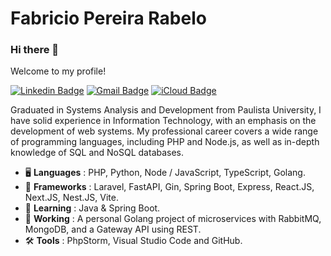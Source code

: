 # Fabricio Pereira Rabelo

### Hi there 👋

Welcome to my profile!

[![Linkedin Badge](https://img.shields.io/badge/-LinkedIn-blue?style=flat-square&logo=Linkedin&logoColor=white&link=https://www.linkedin.com/in/fabricioprabelo)](http://linkedin.com/in/fabricioprabelo-fullstack-developer)
[![Gmail Badge](https://img.shields.io/badge/-Gmail-red?style=flat-square&logo=Gmail&logoColor=white&link=mailto:fabricioprabelo@icloud.com)](mailto:fabriciojbo@gmail.com)
[![iCloud Badge](https://img.shields.io/badge/-iCloud-333333?style=flat-square&logo=Apple&logoColor=white&link=mailto:fabriciojbo@icloud.com)](mailto:fabriciojbo@icloud.com)

Graduated in Systems Analysis and Development from Paulista University, I have solid experience in Information Technology, with an emphasis on the development of web systems. My professional career covers a wide range of programming languages, including PHP and Node.js, as well as in-depth knowledge of SQL and NoSQL databases.

- 🖥️ **Languages** : PHP, Python, Node / JavaScript, TypeScript, Golang.
- 🚀 **Frameworks** : Laravel, FastAPI, Gin, Spring Boot, Express, React.JS, Next.JS, Nest.JS, Vite.
- 🌱 **Learning** : Java & Spring Boot.
- 🔭 **Working** : A personal Golang project of microservices with RabbitMQ, MongoDB, and a Gateway API using REST.
- 🛠️ **Tools** : PhpStorm, Visual Studio Code and GitHub.

<!--
**fabriciojbo/fabriciojbo** is a ✨ _special_ ✨ repository because its `README.md` (this file) appears on your GitHub profile.

Here are some ideas to get you started:

- 🔭 I’m currently working on ...
- 🌱 I’m currently learning ...
- 👯 I’m looking to collaborate on ...
- 🤔 I’m looking for help with ...
- 💬 Ask me about ...
- 📫 How to reach me: ...
- 😄 Pronouns: ...
- ⚡ Fun fact: ...
-->
